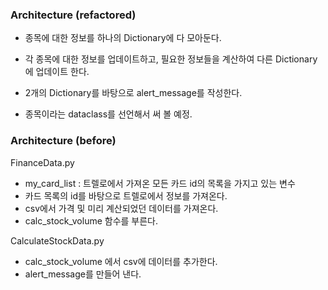 ### Architecture (refactored)
- 종목에 대한 정보를 하나의 Dictionary에 다 모아둔다.
- 각 종목에 대한 정보를 업데이트하고, 필요한 정보들을 계산하여 다른 Dictionary에 업데이트 한다.
- 2개의 Dictionary를 바탕으로 alert_message를 작성한다.

- 종목이라는 dataclass를 선언해서 써 볼 예정.



### Architecture (before)

FinanceData.py
- my_card_list : 트렐로에서 가져온 모든 카드 id의 목록을 가지고 있는 변수
- 카드 목록의 id를 바탕으로 트렐로에서 정보를 가져온다.
- csv에서 가격 및 미리 계산되었던 데이터를 가져온다.
- calc_stock_volume 함수를 부른다.


CalculateStockData.py
- calc_stock_volume 에서 csv에 데이터를 추가한다.
- alert_message를 만들어 낸다.